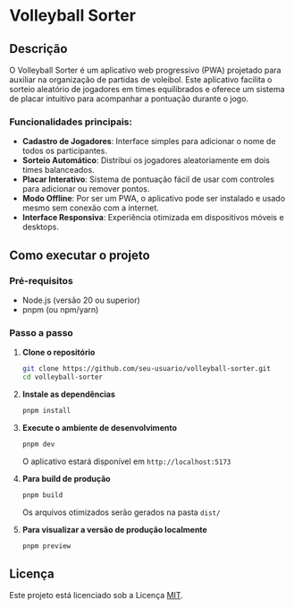 # Volleyball Sorter

## Descrição

O Volleyball Sorter é um aplicativo web progressivo (PWA) projetado para auxiliar na organização de partidas de voleibol. Este aplicativo facilita o sorteio aleatório de jogadores em times equilibrados e oferece um sistema de placar intuitivo para acompanhar a pontuação durante o jogo.

### Funcionalidades principais:

- **Cadastro de Jogadores**: Interface simples para adicionar o nome de todos os participantes.
- **Sorteio Automático**: Distribui os jogadores aleatoriamente em dois times balanceados.
- **Placar Interativo**: Sistema de pontuação fácil de usar com controles para adicionar ou remover pontos.
- **Modo Offline**: Por ser um PWA, o aplicativo pode ser instalado e usado mesmo sem conexão com a internet.
- **Interface Responsiva**: Experiência otimizada em dispositivos móveis e desktops.

## Como executar o projeto

### Pré-requisitos
- Node.js (versão 20 ou superior)
- pnpm (ou npm/yarn)

### Passo a passo

1. **Clone o repositório**
   ```bash
   git clone https://github.com/seu-usuario/volleyball-sorter.git
   cd volleyball-sorter
   ```

2. **Instale as dependências**
   ```bash
   pnpm install
   ```

3. **Execute o ambiente de desenvolvimento**
   ```bash
   pnpm dev
   ```
   O aplicativo estará disponível em `http://localhost:5173`

4. **Para build de produção**
   ```bash
   pnpm build
   ```
   Os arquivos otimizados serão gerados na pasta `dist/`

5. **Para visualizar a versão de produção localmente**
   ```bash
   pnpm preview
   ```

## Licença

Este projeto está licenciado sob a Licença [MIT](LICENSE).